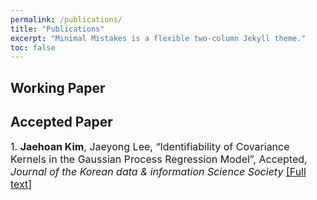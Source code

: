 ```yaml
---
permalink: /publications/
title: "Publications"
excerpt: "Minimal Mistakes is a flexible two-column Jekyll theme."
toc: false
---
```

## Working Paper

## Accepted Paper 

<font size = "3">
1. <strong>Jaehoan Kim</strong>, Jaeyong Lee, “Identifiability of Covariance Kernels in the Gaussian Process Regression
Model”, Accepted, <em>Journal of the Korean data & information Science Society </em> <a href="https://arxiv.org/abs/2108.04715">[Full text]</a>
</font>